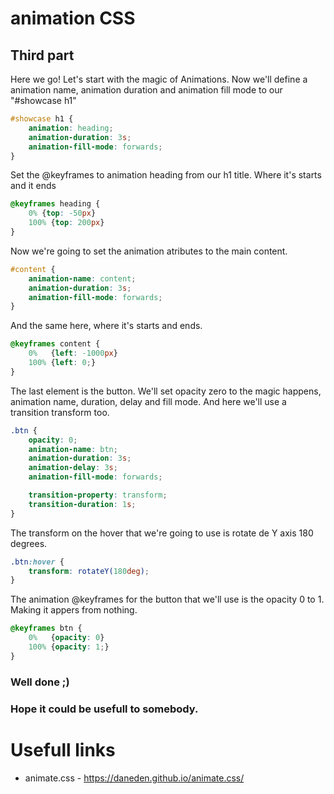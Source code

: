 # animation CSS

## Third part
Here we go! Let's start with the magic of Animations.
Now we'll define a animation name, animation duration and animation fill mode to our "#showcase h1"
```css
#showcase h1 {
    animation: heading;
    animation-duration: 3s;
    animation-fill-mode: forwards;
}
```
Set the @keyframes to animation heading from our h1 title.
Where it's starts and it ends
```css
@keyframes heading {
    0% {top: -50px}
    100% {top: 200px}
}
```
Now we're going to set the animation atributes to the main content.
```css
#content {
    animation-name: content;
    animation-duration: 3s;
    animation-fill-mode: forwards;
}
```
And the same here, where it's starts and ends.
```css
@keyframes content {
    0%   {left: -1000px}
    100% {left: 0;}
}
```
The last element is the button.
We'll set opacity zero to the magic happens, animation name, duration, delay and fill mode.
And here we'll use a transition transform too.
```css
.btn {
    opacity: 0;
    animation-name: btn;
    animation-duration: 3s;
    animation-delay: 3s;
    animation-fill-mode: forwards;

    transition-property: transform;
    transition-duration: 1s;
}
```
The transform on the hover that we're going to use is rotate de Y axis 180 degrees.
```css
.btn:hover {
    transform: rotateY(180deg);
}
```
The animation @keyframes for the button that we'll use is the opacity 0 to 1. Making it appers from nothing.
```css
@keyframes btn {
    0%   {opacity: 0}
    100% {opacity: 1;}
}
```
### Well done ;)
### Hope it could be usefull to somebody. 

# Usefull links
- animate.css - https://daneden.github.io/animate.css/
